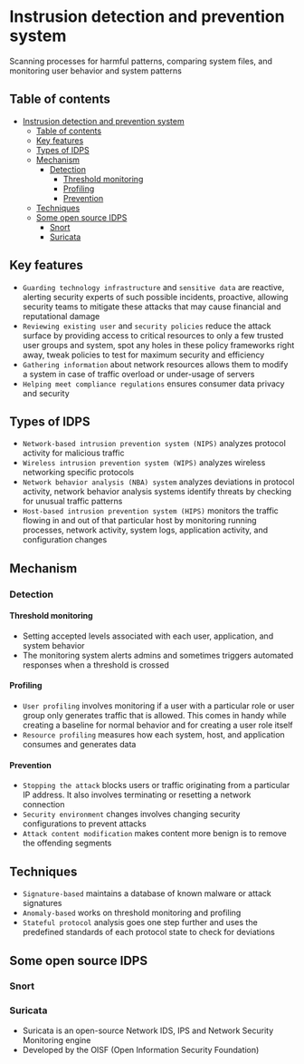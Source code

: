 # Instrusion detection and prevention system

Scanning processes for harmful patterns, comparing system files, and monitoring user behavior and system patterns

## Table of contents

- [Instrusion detection and prevention system](#instrusion-detection-and-prevention-system)
  - [Table of contents](#table-of-contents)
  - [Key features](#key-features)
  - [Types of IDPS](#types-of-idps)
  - [Mechanism](#mechanism)
    - [Detection](#detection)
      - [Threshold monitoring](#threshold-monitoring)
      - [Profiling](#profiling)
      - [Prevention](#prevention)
  - [Techniques](#techniques)
  - [Some open source IDPS](#some-open-source-idps)
    - [Snort](#snort)
    - [Suricata](#suricata)

## Key features

- `Guarding technology infrastructure` and `sensitive data` are reactive, alerting security experts of such possible incidents, proactive, allowing security teams to mitigate these attacks that may cause financial and reputational damage
- `Reviewing existing user` and `security policies` reduce the attack surface by providing access to critical resources to only a few trusted user groups and system, spot any holes in these policy frameworks right away, tweak policies to test for maximum security and efficiency
- `Gathering information` about network resources allows them to modify a system in case of traffic overload or under-usage of servers
- `Helping meet compliance regulations` ensures consumer data privacy and security

## Types of IDPS

- `Network-based intrusion prevention system (NIPS)` analyzes protocol activity for malicious traffic
- `Wireless intrusion prevention system (WIPS)` analyzes wireless networking specific protocols
- `Network behavior analysis (NBA) system` analyzes deviations in protocol activity, network behavior analysis systems identify threats by checking for unusual traffic patterns
- `Host-based intrusion prevention system (HIPS)` monitors the traffic flowing in and out of that particular host by monitoring running processes, network activity, system logs, application activity, and configuration changes

## Mechanism

### Detection

#### Threshold monitoring

- Setting accepted levels associated with each user, application, and system behavior
- The monitoring system alerts admins and sometimes triggers automated responses when a threshold is crossed

#### Profiling

- `User profiling` involves monitoring if a user with a particular role or user group only generates traffic that is allowed. This comes in handy while creating a baseline for normal behavior and for creating a user role itself
- `Resource profiling` measures how each system, host, and application consumes and generates data

#### Prevention

- `Stopping the attack` blocks users or traffic originating from a particular IP address. It also involves terminating or resetting a network connection
- `Security environment` changes involves changing security configurations to prevent attacks
- `Attack content modification` makes content more benign is to remove the offending segments

## Techniques

- `Signature-based` maintains a database of known malware or attack signatures
- `Anomaly-based` works on threshold monitoring and profiling
- `Stateful protocol` analysis goes one step further and uses the predefined standards of each protocol state to check for deviations

## Some open source IDPS

### Snort

### Suricata

- Suricata is an open-source Network IDS, IPS and Network Security Monitoring engine
- Developed by the OISF (Open Information Security Foundation)
